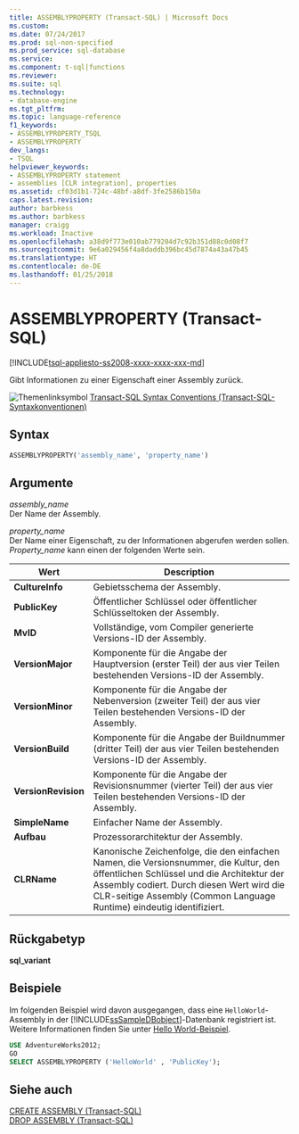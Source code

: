 ```yaml
---
title: ASSEMBLYPROPERTY (Transact-SQL) | Microsoft Docs
ms.custom: 
ms.date: 07/24/2017
ms.prod: sql-non-specified
ms.prod_service: sql-database
ms.service: 
ms.component: t-sql|functions
ms.reviewer: 
ms.suite: sql
ms.technology:
- database-engine
ms.tgt_pltfrm: 
ms.topic: language-reference
f1_keywords:
- ASSEMBLYPROPERTY_TSQL
- ASSEMBLYPROPERTY
dev_langs:
- TSQL
helpviewer_keywords:
- ASSEMBLYPROPERTY statement
- assemblies [CLR integration], properties
ms.assetid: cf03d1b1-724c-48bf-a8df-3fe2586b150a
caps.latest.revision: 
author: barbkess
ms.author: barbkess
manager: craigg
ms.workload: Inactive
ms.openlocfilehash: a38d9f773e010ab779204d7c92b351d88c0d08f7
ms.sourcegitcommit: 9e6a029456f4a8daddb396bc45d7874a43a47b45
ms.translationtype: HT
ms.contentlocale: de-DE
ms.lasthandoff: 01/25/2018
---
```

# <a name="assemblyproperty-transact-sql"></a>ASSEMBLYPROPERTY (Transact-SQL)
[!INCLUDE[tsql-appliesto-ss2008-xxxx-xxxx-xxx-md](../../includes/tsql-appliesto-ss2008-xxxx-xxxx-xxx-md.md)]

Gibt Informationen zu einer Eigenschaft einer Assembly zurück.
  
![Themenlinksymbol](../../database-engine/configure-windows/media/topic-link.gif "Topic link icon") [Transact-SQL Syntax Conventions (Transact-SQL-Syntaxkonventionen)](../../t-sql/language-elements/transact-sql-syntax-conventions-transact-sql.md)
  
## <a name="syntax"></a>Syntax  
  
```sql
ASSEMBLYPROPERTY('assembly_name', 'property_name')  
```  
  
## <a name="arguments"></a>Argumente  
*assembly_name*  
Der Name der Assembly.
  
*property_name*  
Der Name einer Eigenschaft, zu der Informationen abgerufen werden sollen. *Property_name* kann einen der folgenden Werte sein.
  
|Wert|Description|  
|---|---|
|**CultureInfo**|Gebietsschema der Assembly.|  
|**PublicKey**|Öffentlicher Schlüssel oder öffentlicher Schlüsseltoken der Assembly.|  
|**MvID**|Vollständige, vom Compiler generierte Versions-ID der Assembly.|  
|**VersionMajor**|Komponente für die Angabe der Hauptversion (erster Teil) der aus vier Teilen bestehenden Versions-ID der Assembly.|  
|**VersionMinor**|Komponente für die Angabe der Nebenversion (zweiter Teil) der aus vier Teilen bestehenden Versions-ID der Assembly.|  
|**VersionBuild**|Komponente für die Angabe der Buildnummer (dritter Teil) der aus vier Teilen bestehenden Versions-ID der Assembly.|  
|**VersionRevision**|Komponente für die Angabe der Revisionsnummer (vierter Teil) der aus vier Teilen bestehenden Versions-ID der Assembly.|  
|**SimpleName**|Einfacher Name der Assembly.|  
|**Aufbau**|Prozessorarchitektur der Assembly.|  
|**CLRName**|Kanonische Zeichenfolge, die den einfachen Namen, die Versionsnummer, die Kultur, den öffentlichen Schlüssel und die Architektur der Assembly codiert. Durch diesen Wert wird die CLR-seitige Assembly (Common Language Runtime) eindeutig identifiziert.|  
  
## <a name="return-type"></a>Rückgabetyp
**sql_variant**
  
## <a name="examples"></a>Beispiele  
Im folgenden Beispiel wird davon ausgegangen, dass eine `HelloWorld`-Assembly in der [!INCLUDE[ssSampleDBobject](../../includes/sssampledbobject-md.md)]-Datenbank registriert ist. Weitere Informationen finden Sie unter [Hello World-Beispiel](http://msdn.microsoft.com/library/fed6c358-f5ee-4d4c-9ad6-089778383ba7).
  
```sql
USE AdventureWorks2012;  
GO  
SELECT ASSEMBLYPROPERTY ('HelloWorld' , 'PublicKey');  
```  
  
## <a name="see-also"></a>Siehe auch
[CREATE ASSEMBLY &#40;Transact-SQL&#41;](../../t-sql/statements/create-assembly-transact-sql.md)  
[DROP ASSEMBLY &#40;Transact-SQL&#41;](../../t-sql/statements/drop-assembly-transact-sql.md)
  
  
